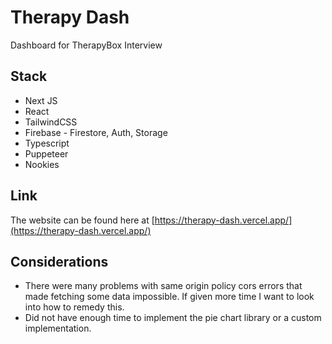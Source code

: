# Therapy Dash
Dashboard for TherapyBox Interview

## Stack
* Next JS
* React
* TailwindCSS
* Firebase - Firestore, Auth, Storage
* Typescript
* Puppeteer
* Nookies

## Link
The website can be found here at [https://therapy-dash.vercel.app/](https://therapy-dash.vercel.app/)

## Considerations
* There were many problems with same origin policy cors errors that made fetching some data impossible. If given more time I want to look into how to remedy this.
* Did not have enough time to implement the pie chart library or a custom implementation.
